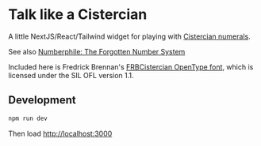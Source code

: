 # Talk like a Cistercian

A little NextJS/React/Tailwind widget for playing with
[Cistercian numerals](https://en.wikipedia.org/wiki/Cistercian_numerals).

See also
[Numberphile: The Forgotten Number System](https://www.youtube.com/watch?v=9p55Qgt7Ciw)

Included here is Fredrick Brennan's
[FRBCistercian OpenType font](https://github.com/ctrlcctrlv/FRBCistercian),
which is licensed under the SIL OFL version 1.1.

## Development

```sh
npm run dev
```

Then load <http://localhost:3000>
